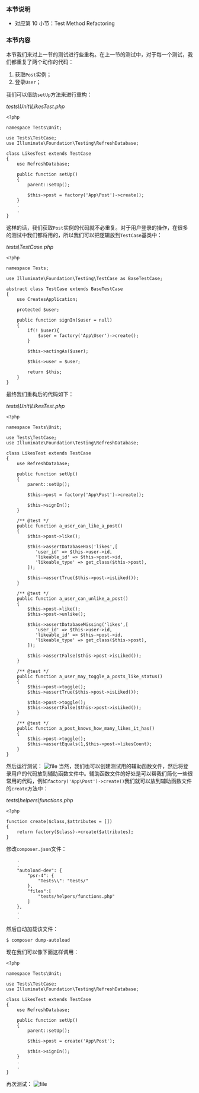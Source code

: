 ### 本节说明
* 对应第 10 小节：Test Method Refactoring

### 本节内容
本节我们来对上一节的测试进行些重构。在上一节的测试中，对于每一个测试，我们都重复了两个动作的代码：
1. 获取`Post`实例；
2. 登录`User`；

我们可以借助`setUp`方法来进行重构：

*tests\Unit\LikesTest.php*
```
<?php

namespace Tests\Unit;

use Tests\TestCase;
use Illuminate\Foundation\Testing\RefreshDatabase;

class LikesTest extends TestCase
{
    use RefreshDatabase;

    public function setUp()
    {
        parent::setUp();

        $this->post = factory('App\Post')->create();
    }
	.
	.
}
```
这样的话，我们获取`Post`实例的代码就不必重复。对于用户登录的操作，在很多的测试中我们都将用的，所以我们可以把逻辑放到`TestCase`基类中：

*tests\TestCase.php*
```
<?php

namespace Tests;

use Illuminate\Foundation\Testing\TestCase as BaseTestCase;

abstract class TestCase extends BaseTestCase
{
    use CreatesApplication;

    protected $user;

    public function signIn($user = null)
    {
        if(! $user){
            $user = factory('App\User')->create();
        }
        
        $this->actingAs($user);

        $this->user = $user;

        return $this;
    }
}
```
最终我们重构后的代码如下：

*tests\Unit\LikesTest.php*
```
<?php

namespace Tests\Unit;

use Tests\TestCase;
use Illuminate\Foundation\Testing\RefreshDatabase;

class LikesTest extends TestCase
{
    use RefreshDatabase;

    public function setUp()
    {
        parent::setUp();

        $this->post = factory('App\Post')->create();

        $this->signIn();
    }

    /** @test */
    public function a_user_can_like_a_post()
    {
        $this->post->like();

        $this->assertDatabaseHas('likes',[
           'user_id' => $this->user->id,
           'likeable_id' => $this->post->id,
           'likeable_type' => get_class($this->post),
        ]);

        $this->assertTrue($this->post->isLiked());
    }

    /** @test */
    public function a_user_can_unlike_a_post()
    {
        $this->post->like();
        $this->post->unlike();

        $this->assertDatabaseMissing('likes',[
           'user_id' => $this->user->id,
           'likeable_id' => $this->post->id,
           'likeable_type' => get_class($this->post),
        ]);

        $this->assertFalse($this->post->isLiked());
    }

    /** @test */
    public function a_user_may_toggle_a_posts_like_status()
    {
        $this->post->toggle();
        $this->assertTrue($this->post->isLiked());

        $this->post->toggle();
        $this->assertFalse($this->post->isLiked());
    }

    /** @test */
    public function a_post_knows_how_many_likes_it_has()
    {
        $this->post->toggle();
        $this->assertEquals(1,$this->post->likesCount);
    }
}
```
然后运行测试：
![file](https://iocaffcdn.phphub.org/uploads/images/201810/31/19192/jmrDefPv79.png!/fw/1240)
当然，我们也可以创建测试用的辅助函数文件，然后将登录用户的代码放到辅助函数文件中。辅助函数文件的好处是可以帮我们简化一些很常用的代码，例如`factory('App\Post')->create()`我们就可以放到辅助函数文件的`create`方法中：

*tests\helpers\functions.php*
```
<?php

function create($class,$attributes = [])
{
    return factory($class)->create($attributes);
}
```
修改`composer.json`文件：
```
	.
	.
	"autoload-dev": {
        "psr-4": {
            "Tests\\": "tests/"
        },
        "files":[
            "tests/helpers/functions.php"
        ]
    },
	.
	.
```
然后自动加载该文件：
```
$ composer dump-autoload
```
现在我们可以像下面这样调用：

```
<?php

namespace Tests\Unit;

use Tests\TestCase;
use Illuminate\Foundation\Testing\RefreshDatabase;

class LikesTest extends TestCase
{
    use RefreshDatabase;

    public function setUp()
    {
        parent::setUp();

        $this->post = create('App\Post');

        $this->signIn();
    }
	.
	.
}
```
再次测试：
![file](https://iocaffcdn.phphub.org/uploads/images/201810/31/19192/TroJpjODy8.png!/fw/1240)
